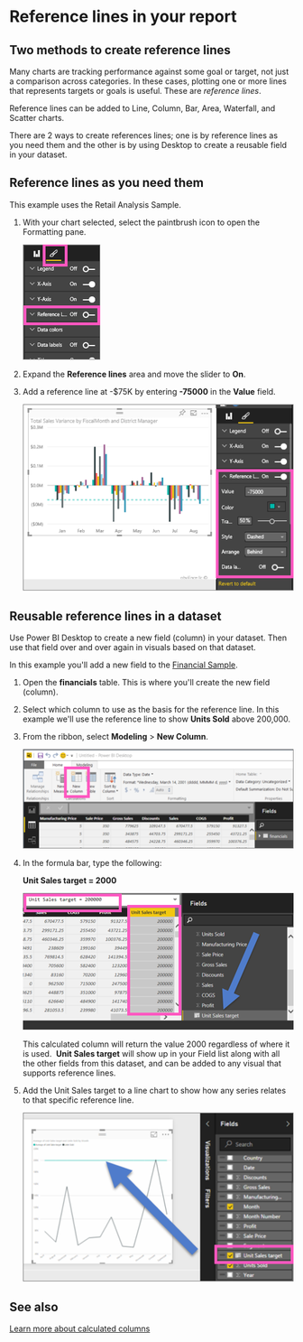 ﻿<properties
   pageTitle="Reference lines in your report"
   description="Reference lines in your report"
   services="powerbi"
   documentationCenter=""
   authors="mihart"
   manager="mblythe"
   editor=""
   tags=""
   qualityFocus="no"
   qualityDate=""/>

<tags
   ms.service="powerbi"
   ms.devlang="NA"
   ms.topic="article"
   ms.tgt_pltfrm="NA"
   ms.workload="powerbi"
   ms.date="03/05/2016"
   ms.author="mihart"/>

# Reference lines in your report
##  Two methods to create reference lines

Many charts are tracking performance against some goal or target, not just a comparison across categories. In these cases, plotting one or more lines that represents targets or goals is useful. These are *reference lines*.

Reference lines can be added to Line, Column, Bar, Area, Waterfall, and Scatter charts.

There are 2 ways to create references lines; one is by reference lines as you need them and the other is by using Desktop to create a reusable field in your dataset.  

## Reference lines as you need them

This example uses the Retail Analysis Sample.

 1. With your chart selected, select the paintbrush icon to open the Formatting pane.

    ![](media/powerbi-service-reference-lines-in-your-report/formatting-pane.png)

 2. Expand the **Reference lines** area and move the slider to **On**.

 3. Add a reference line at -$75K by entering  **-75000** in the **Value** field.

    ![](media/powerbi-service-reference-lines-in-your-report/reference-lines.png)  


## Reusable reference lines in a dataset

Use Power BI Desktop to create a new field (column) in your dataset. Then use that field over and over again in visuals based on that dataset.

 In this example you'll add a new field to the [Financial Sample](powerbi-sample-download-the-financial-sample-workbook.md).

1. Open the **financials** table.  This is where you'll create the new field (column).

2.  Select which column to use as the basis for the reference line.  In this example we'll use the reference line to show **Units Sold** above 200,000.

2. From the ribbon, select **Modeling** > **New Column**.

    ![](media/powerbi-service-reference-lines-in-your-report/PBI_reference_line_new-column-new.png)

3. In the formula bar, type the following:

    **Unit Sales target = 2000**

    ![](media/powerbi-service-reference-lines-in-your-report/PBI_reference_line_field_list_new2.png)

    This calculated column will return the value 2000 regardless of where it is used.  **Unit Sales target** will show up in your Field list along with all the other fields from this dataset, and can be added to any visual that supports reference lines. 

4. Add the Unit Sales target to a line chart to show how any series relates to that specific reference line.    

    ![](media/powerbi-service-reference-lines-in-your-report/reference-lines-show.png)

##  See also
[Learn more about calculated columns](powerbi-desktop-calculated-columns.md)
